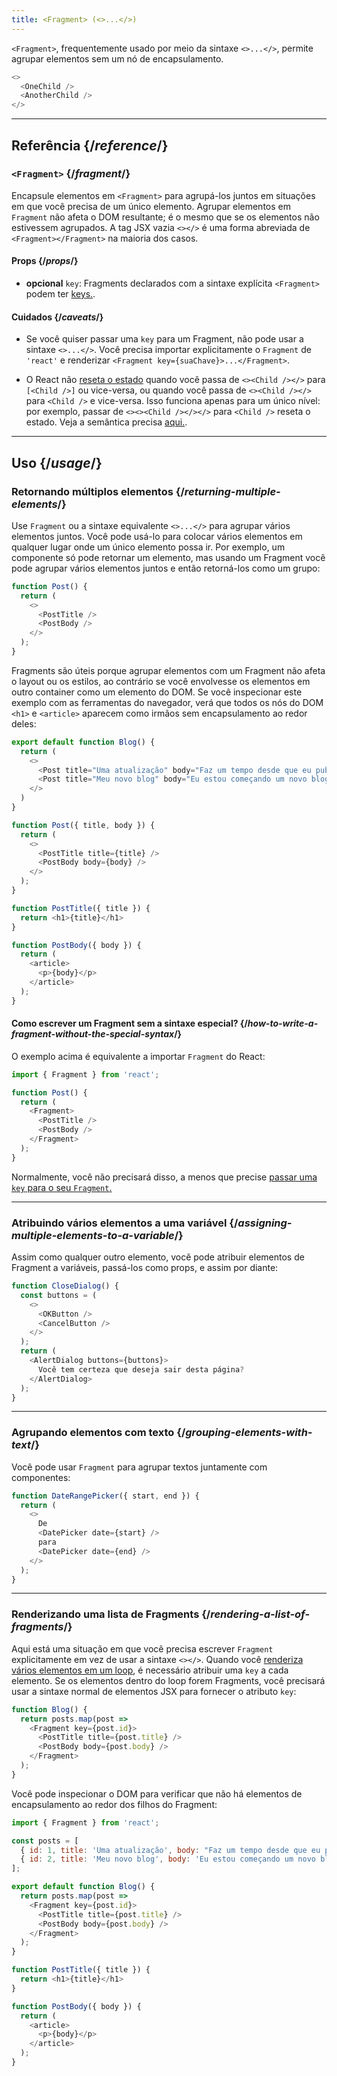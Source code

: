 ```yaml
---
title: <Fragment> (<>...</>)
---
```


<Intro>

`<Fragment>`, frequentemente usado por meio da sintaxe `<>...</>`,  permite agrupar elementos sem um nó de encapsulamento. 

```js
<>
  <OneChild />
  <AnotherChild />
</>
```

</Intro>

<InlineToc />

---

## Referência {/*reference*/}

### `<Fragment>` {/*fragment*/}

Encapsule elementos em `<Fragment>` para agrupá-los juntos em situações em que você precisa de um único elemento. Agrupar elementos em `Fragment` não afeta o DOM resultante; é o mesmo que se os elementos não estivessem agrupados. A tag JSX vazia `<></>` é uma forma abreviada de `<Fragment></Fragment>` na maioria dos casos.

#### Props {/*props*/}

- **opcional** `key`: Fragments declarados com a sintaxe explícita `<Fragment>` podem ter [keys.](https://pt-br.react.dev/learn/rendering-lists#keeping-list-items-in-order-with-key). 
#### Cuidados {/*caveats*/}

- Se você quiser passar uma `key` para um Fragment, não pode usar a sintaxe `<>...</>`. Você precisa importar explicitamente o `Fragment` de `'react'` e renderizar `<Fragment key={suaChave}>...</Fragment>`. 

- O React não [reseta o estado](/learn/preserving-and-resetting-state) quando você passa de `<><Child /></>` para `[<Child />]` ou vice-versa, ou quando você passa de `<><Child /></>` para `<Child />` e vice-versa. Isso funciona apenas para um único nível: por exemplo, passar de `<><><Child /></></>` para `<Child />` reseta o estado. Veja a semântica precisa [aqui.](https://gist.github.com/clemmy/b3ef00f9507909429d8aa0d3ee4f986b). 

---

## Uso {/*usage*/}

### Retornando múltiplos elementos {/*returning-multiple-elements*/}

Use `Fragment` ou a sintaxe equivalente `<>...</>` para agrupar vários elementos juntos. Você pode usá-lo para colocar vários elementos em qualquer lugar onde um único elemento possa ir. Por exemplo, um componente só pode retornar um elemento, mas usando um Fragment você pode agrupar vários elementos juntos e então retorná-los como um grupo: 

```js {3,6}
function Post() {
  return (
    <>
      <PostTitle />
      <PostBody />
    </>
  );
}
```

Fragments são úteis porque agrupar elementos com um Fragment não afeta o layout ou os estilos, ao contrário se você envolvesse os elementos em outro container como um elemento do DOM. Se você inspecionar este exemplo com as ferramentas do navegador, verá que todos os nós do DOM `<h1>` e `<article>` aparecem como irmãos sem encapsulamento ao redor deles: 

<Sandpack>

```js
export default function Blog() {
  return (
    <>
      <Post title="Uma atualização" body="Faz um tempo desde que eu publiquei..." />
      <Post title="Meu novo blog" body="Eu estou começando um novo blog!" />
    </>
  )
}

function Post({ title, body }) {
  return (
    <>
      <PostTitle title={title} />
      <PostBody body={body} />
    </>
  );
}

function PostTitle({ title }) {
  return <h1>{title}</h1>
}

function PostBody({ body }) {
  return (
    <article>
      <p>{body}</p>
    </article>
  );
}
```

</Sandpack>

<DeepDive>

#### Como escrever um Fragment sem a sintaxe especial? {/*how-to-write-a-fragment-without-the-special-syntax*/}

O exemplo acima é equivalente a importar `Fragment` do React:

```js {1,5,8}
import { Fragment } from 'react';

function Post() {
  return (
    <Fragment>
      <PostTitle />
      <PostBody />
    </Fragment>
  );
}
```

Normalmente, você não precisará disso, a menos que precise [passar uma `key` para o seu `Fragment`.](#rendering-a-list-of-fragments)

</DeepDive>

---

### Atribuindo vários elementos a uma variável {/*assigning-multiple-elements-to-a-variable*/}

Assim como qualquer outro elemento, você pode atribuir elementos de Fragment a variáveis, passá-los como props, e assim por diante: 

```js
function CloseDialog() {
  const buttons = (
    <>
      <OKButton />
      <CancelButton />
    </>
  );
  return (
    <AlertDialog buttons={buttons}>
      Você tem certeza que deseja sair desta página?
    </AlertDialog>
  );
}
```

---

### Agrupando elementos com texto {/*grouping-elements-with-text*/}

Você pode usar `Fragment` para agrupar textos juntamente com componentes: 

```js
function DateRangePicker({ start, end }) {
  return (
    <>
      De
      <DatePicker date={start} />
      para
      <DatePicker date={end} />
    </>
  );
}
```

---

### Renderizando uma lista de Fragments {/*rendering-a-list-of-fragments*/}

Aqui está uma situação em que você precisa escrever `Fragment` explicitamente em vez de usar a sintaxe `<></>`. Quando você [renderiza vários elementos em um loop](https://pt-br.react.dev/learn/rendering-lists), é necessário atribuir uma `key` a cada elemento. Se os elementos dentro do loop forem Fragments, você precisará usar a sintaxe normal de elementos JSX para fornecer o atributo `key`: 

```js {3,6}
function Blog() {
  return posts.map(post =>
    <Fragment key={post.id}>
      <PostTitle title={post.title} />
      <PostBody body={post.body} />
    </Fragment>
  );
}
```

Você pode inspecionar o DOM para verificar que não há elementos de encapsulamento ao redor dos filhos do Fragment:

<Sandpack>

```js
import { Fragment } from 'react';

const posts = [
  { id: 1, title: 'Uma atualização', body: "Faz um tempo desde que eu publiquei..." },
  { id: 2, title: 'Meu novo blog', body: 'Eu estou começando um novo blog!' }
];

export default function Blog() {
  return posts.map(post =>
    <Fragment key={post.id}>
      <PostTitle title={post.title} />
      <PostBody body={post.body} />
    </Fragment>
  );
}

function PostTitle({ title }) {
  return <h1>{title}</h1>
}

function PostBody({ body }) {
  return (
    <article>
      <p>{body}</p>
    </article>
  );
}
```

</Sandpack>
